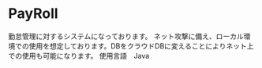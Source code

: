 # PayRoll
勤怠管理に対するシステムになっております。
ネット攻撃に備え、ローカル環境での使用を想定しております。DBをクラウドDBに変えることによりネット上での使用も可能になります。
使用言語　Java 
